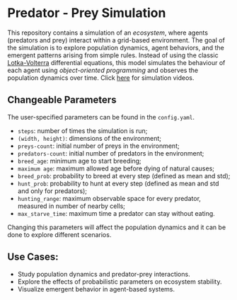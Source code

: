 # Predator - Prey Simulation
This repository contains a simulation of an _ecosystem_, where agents (predators and prey) interact within a grid-based environment.
The goal of the simulation is to explore population dynamics, agent behaviors, and the emergent patterns arising from simple rules. 
Instead of using the classic [Lotka-Volterra](https://en.wikipedia.org/wiki/Lotka%E2%80%93Volterra_equations) differential equations,
this model simulates the behaviour of each agent using _object-oriented programming_ and observes the population dynamics over time.
Click [here](videos_and_graphs) for simulation videos.

## Changeable Parameters
The user-specified parameters can be found in the `config.yaml`. 

- `steps`: number of times the simulation is run;
- `(width, height)`: dimensions of the environment;
- `preys-count`: initial number of preys in the environment;
- `predators-count`: initial number of predators in the environment;
- `breed_age`: minimum age to start breeding;
- `maximum age`: maximum allowed age before dying of natural causes;
- `breed_prob`: probability to breed at every step (defined as mean and std);
- `hunt_prob`: probability to hunt at every step (defined as mean and std and only for predators);
- `hunting_range`: maximum observable space for every predator, measured in number of nearby cells;
- `max_starve_time`: maximum time a predator can stay without eating.

Changing this parameters will affect the population dynamics and it can be done to explore different scenarios. 

## Use Cases:
- Study population dynamics and predator-prey interactions.
- Explore the effects of probabilistic parameters on ecosystem stability.
- Visualize emergent behavior in agent-based systems.

